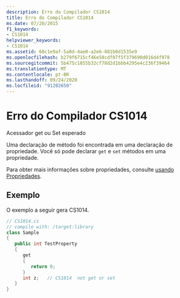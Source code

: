```yaml
---
description: Erro do Compilador CS1014
title: Erro do Compilador CS1014
ms.date: 07/20/2015
f1_keywords:
- CS1014
helpviewer_keywords:
- CS1014
ms.assetid: 60c1e9af-5a0d-4ae0-a2e6-881b0d1535e9
ms.openlocfilehash: b279f6715cf46e58cdf07f5f379690d016d4f978
ms.sourcegitcommit: 5b475c1855b32cf78d2d1bbb4295e4c236f39464
ms.translationtype: MT
ms.contentlocale: pt-BR
ms.lasthandoff: 09/24/2020
ms.locfileid: "91202650"
---
```

# <a name="compiler-error-cs1014"></a>Erro do Compilador CS1014

Acessador get ou Set esperado  
  
 Uma declaração de método foi encontrada em uma declaração de propriedade. Você só pode declarar `get` e `set` métodos em uma propriedade.  
  
 Para obter mais informações sobre propriedades, consulte [usando Propriedades](../programming-guide/classes-and-structs/using-properties.md).  
  
## <a name="example"></a>Exemplo  

 O exemplo a seguir gera CS1014.  
  
```csharp  
// CS1014.cs  
// compile with: /target:library  
class Sample  
{  
   public int TestProperty  
   {  
      get  
      {  
         return 0;  
      }  
      int z;   // CS1014  not get or set  
   }  
}  
```

